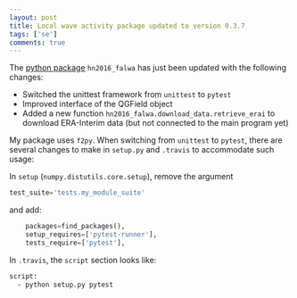```yaml
---
layout: post
title: Local wave activity package updated to version 0.3.7
tags: ['se']
comments: true
---
```


The [python package](https://github.com/csyhuang/hn2016_falwa) `hn2016_falwa` has just been updated with the following changes:
- Switched the unittest framework from `unittest` to `pytest`
- Improved interface of the QGField object
- Added a new function `hn2016_falwa.download_data.retrieve_erai` to download ERA-Interim data (but not connected to the main program yet)

My package uses `f2py`. When switching from `unittest` to `pytest`, there are several changes to make in `setup.py` and `.travis` to accommodate such usage:

In `setup` (`numpy.distutils.core.setup`), remove the argument
```python
test_suite='tests.my_module_suite'
```
and add:
```python
    packages=find_packages(),
    setup_requires=['pytest-runner'],
    tests_require=['pytest'],
```

In `.travis`, the `script` section looks like:
```bash
script:
  - python setup.py pytest
```
